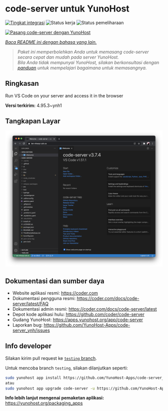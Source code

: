 <!--
N.B.: README ini dibuat secara otomatis oleh <https://github.com/YunoHost/apps/tree/master/tools/readme_generator>
Ini TIDAK boleh diedit dengan tangan.
-->

# code-server untuk YunoHost

[![Tingkat integrasi](https://dash.yunohost.org/integration/code-server.svg)](https://ci-apps.yunohost.org/ci/apps/code-server/) ![Status kerja](https://ci-apps.yunohost.org/ci/badges/code-server.status.svg) ![Status pemeliharaan](https://ci-apps.yunohost.org/ci/badges/code-server.maintain.svg)

[![Pasang code-server dengan YunoHost](https://install-app.yunohost.org/install-with-yunohost.svg)](https://install-app.yunohost.org/?app=code-server)

*[Baca README ini dengan bahasa yang lain.](./ALL_README.md)*

> *Paket ini memperbolehkan Anda untuk memasang code-server secara cepat dan mudah pada server YunoHost.*  
> *Bila Anda tidak mempunyai YunoHost, silakan berkonsultasi dengan [panduan](https://yunohost.org/install) untuk mempelajari bagaimana untuk memasangnya.*

## Ringkasan

Run VS Code on your server and access it in the browser


**Versi terkirim:** 4.95.3~ynh1

## Tangkapan Layar

![Tangkapan Layar pada code-server](./doc/screenshots/screenshot.png)

## Dokumentasi dan sumber daya

- Website aplikasi resmi: <https://coder.com>
- Dokumentasi pengguna resmi: <https://coder.com/docs/code-server/latest/FAQ>
- Dokumentasi admin resmi: <https://coder.com/docs/code-server/latest>
- Depot kode aplikasi hulu: <https://github.com/coder/code-server>
- Gudang YunoHost: <https://apps.yunohost.org/app/code-server>
- Laporkan bug: <https://github.com/YunoHost-Apps/code-server_ynh/issues>

## Info developer

Silakan kirim pull request ke [`testing` branch](https://github.com/YunoHost-Apps/code-server_ynh/tree/testing).

Untuk mencoba branch `testing`, silakan dilanjutkan seperti:

```bash
sudo yunohost app install https://github.com/YunoHost-Apps/code-server_ynh/tree/testing --debug
atau
sudo yunohost app upgrade code-server -u https://github.com/YunoHost-Apps/code-server_ynh/tree/testing --debug
```

**Info lebih lanjut mengenai pemaketan aplikasi:** <https://yunohost.org/packaging_apps>
